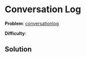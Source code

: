 # Conversation Log 

**Problem**: [conversationlog](https://open.kattis.com/problems/conversationlog)

**Difficulty**: 

## Solution

